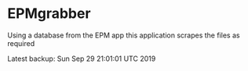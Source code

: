 # EPMgrabber
Using a database from the EPM app this application scrapes the files as required


Latest backup: Sun Sep 29 21:01:01 UTC 2019
